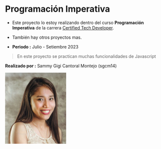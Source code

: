 Programación Imperativa
=============
- Este proyecto lo estoy realizando dentro del curso **Programación Imperativa** de la carrera [Certified Tech Developer](https://www.digitalhouse.com/ar/productos/programacion/certified-tech-developer "Certified Tech Developer").
- También hay otros proyectos mas.

- **Periodo :** Julio - Setiembre 2023

> En este proyecto se practican muchas funcionalidades de Javascript

**Realizado por :** Sammy Gigi Cantoral Montejo (sgcm14)

<img src ="https://raw.githubusercontent.com/sgcm14/sgcm14/main/sammy.jpg" width="200">
